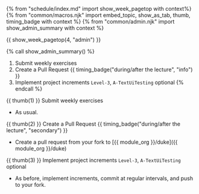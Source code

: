 {% from "schedule/index.md" import show_week_pagetop with context%}
{% from "common/macros.njk" import embed_topic, show_as_tab, thumb, timing_badge with context %}
{% from "common/admin.njk" import show_admin_summary with context %}

{{ show_week_pagetop(4, "admin") }}

{% call show_admin_summary() %}
1. Submit weekly exercises
1. Create a Pull Request {{ timing_badge("during/after the lecture", "info") }}
1. Implement project increments `Level-3`, `A-TextUiTesting` <span class="badge badge-pill badge-secondary">optional</span>
{% endcall %}

{{ thumb(1) }} Submit weekly exercises

* As usual.

{{ thumb(2) }} Create a Pull Request {{ timing_badge("during/after the lecture", "secondary") }}

* Create a pull request from your fork to [{{ module_org }}/duke]({{ module_org }}/duke)

{{ thumb(3) }} Implement project increments `Level-3`, `A-TextUiTesting` <span class="badge badge-pill badge-secondary">optional</span>

* As before, implement increments, commit at regular intervals, and push to your fork.

<div class="indented">

<include src="dukeFragment.md" boilerplate var-displacement="../.." var-header="**`Level-3`: Mark as Done**" var-fragment="text.md#level3" />
<include src="dukeFragment.md" boilerplate var-displacement="../.." var-header="**`A-TextUiTesting`: Text UI Testing**" var-tag="optional" var-fragment="extensions.mbdf#A-TextUiTesting" />

</div>
